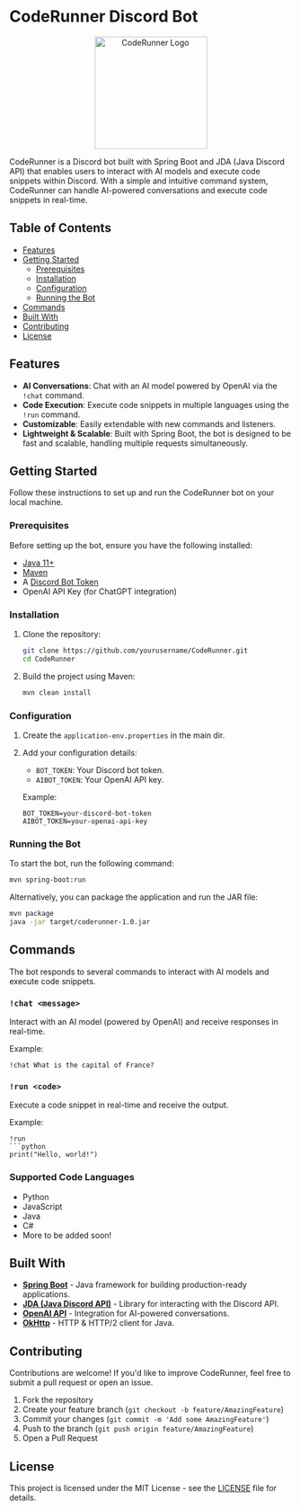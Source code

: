 
# CodeRunner Discord Bot

<div align="center">
  <img src="https://cdn.discordapp.com/avatars/1283371499197300738/498b8d6cd94b4324e780128667305b5d.png?size=1024" alt="CodeRunner Logo" width="200"/>
</div><!-- Optional: Add a logo or banner here -->

CodeRunner is a Discord bot built with Spring Boot and JDA (Java Discord API) that enables users to interact with AI models and execute code snippets within Discord. With a simple and intuitive command system, CodeRunner can handle AI-powered conversations and execute code snippets in real-time.

## Table of Contents

- [Features](#features)
- [Getting Started](#getting-started)
  - [Prerequisites](#prerequisites)
  - [Installation](#installation)
  - [Configuration](#configuration)
  - [Running the Bot](#running-the-bot)
- [Commands](#commands)
- [Built With](#built-with)
- [Contributing](#contributing)
- [License](#license)

## Features

- **AI Conversations**: Chat with an AI model powered by OpenAI via the `!chat` command.
- **Code Execution**: Execute code snippets in multiple languages using the `!run` command.
- **Customizable**: Easily extendable with new commands and listeners.
- **Lightweight & Scalable**: Built with Spring Boot, the bot is designed to be fast and scalable, handling multiple requests simultaneously.

## Getting Started

Follow these instructions to set up and run the CodeRunner bot on your local machine.

### Prerequisites

Before setting up the bot, ensure you have the following installed:

- [Java 11+](https://www.oracle.com/java/technologies/javase-jdk11-downloads.html)
- [Maven](https://maven.apache.org/install.html)
- A [Discord Bot Token](https://discord.com/developers/docs/intro)
- OpenAI API Key (for ChatGPT integration)

### Installation

1. Clone the repository:
   ```bash
   git clone https://github.com/yourusername/CodeRunner.git
   cd CodeRunner
   ```

2. Build the project using Maven:
   ```bash
   mvn clean install
   ```

### Configuration

1. Create the `application-env.properties` in the main dir.
2. Add your configuration details:
   - `BOT_TOKEN`: Your Discord bot token.
   - `AIBOT_TOKEN`: Your OpenAI API key.
   
   Example:
   ```properties
   BOT_TOKEN=your-discord-bot-token
   AIBOT_TOKEN=your-openai-api-key
   ```

### Running the Bot

To start the bot, run the following command:

```bash
mvn spring-boot:run
```

Alternatively, you can package the application and run the JAR file:

```bash
mvn package
java -jar target/coderunner-1.0.jar
```

## Commands

The bot responds to several commands to interact with AI models and execute code snippets.

### `!chat <message>`

Interact with an AI model (powered by OpenAI) and receive responses in real-time.

Example:
```
!chat What is the capital of France?
```

### `!run <code>`

Execute a code snippet in real-time and receive the output.

Example:
```
!run
```python
print("Hello, world!")
```

### Supported Code Languages
- Python
- JavaScript
- Java
- C#
- More to be added soon!

## Built With

- **[Spring Boot](https://spring.io/projects/spring-boot)** - Java framework for building production-ready applications.
- **[JDA (Java Discord API)](https://github.com/DV8FromTheWorld/JDA)** - Library for interacting with the Discord API.
- **[OpenAI API](https://beta.openai.com/)** - Integration for AI-powered conversations.
- **[OkHttp](https://square.github.io/okhttp/)** - HTTP & HTTP/2 client for Java.

## Contributing

Contributions are welcome! If you'd like to improve CodeRunner, feel free to submit a pull request or open an issue.

1. Fork the repository
2. Create your feature branch (`git checkout -b feature/AmazingFeature`)
3. Commit your changes (`git commit -m 'Add some AmazingFeature'`)
4. Push to the branch (`git push origin feature/AmazingFeature`)
5. Open a Pull Request

## License

This project is licensed under the MIT License - see the [LICENSE](https://github.com/git/git-scm.com/blob/main/MIT-LICENSE.txt) file for details.
